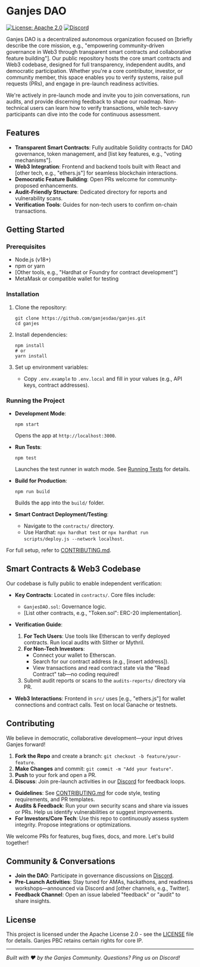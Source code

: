 # Ganjes DAO

[![License: Apache 2.0](https://img.shields.io/badge/License-Apache%202.0-blue.svg)](https://opensource.org/licenses/Apache-2.0) [![Discord](https://img.shields.io/discord/1234567890?logo=discord)](https://discord.com/invite/Q3tg4uqBYW)

Ganjes DAO is a decentralized autonomous organization focused on [briefly describe the core mission, e.g., "empowering community-driven governance in Web3 through transparent smart contracts and collaborative feature building"]. Our public repository hosts the core smart contracts and Web3 codebase, designed for full transparency, independent audits, and democratic participation. Whether you're a core contributor, investor, or community member, this space enables you to verify systems, raise pull requests (PRs), and engage in pre-launch readiness activities.

We're actively in pre-launch mode and invite you to join conversations, run audits, and provide discerning feedback to shape our roadmap. Non-technical users can learn how to verify transactions, while tech-savvy participants can dive into the code for continuous assessment.

## Features

- **Transparent Smart Contracts**: Fully auditable Solidity contracts for DAO governance, token management, and [list key features, e.g., "voting mechanisms"].
- **Web3 Integration**: Frontend and backend tools built with React and [other tech, e.g., "ethers.js"] for seamless blockchain interactions.
- **Democratic Feature Building**: Open PRs welcome for community-proposed enhancements.
- **Audit-Friendly Structure**: Dedicated directory for reports and vulnerability scans.
- **Verification Tools**: Guides for non-tech users to confirm on-chain transactions.

## Getting Started

### Prerequisites

- Node.js (v18+)
- npm or yarn
- [Other tools, e.g., "Hardhat or Foundry for contract development"]
- MetaMask or compatible wallet for testing

### Installation

1. Clone the repository:
   ```
   git clone https://github.com/ganjesdao/ganjes.git
   cd ganjes
   ```

2. Install dependencies:
   ```
   npm install
   # or
   yarn install
   ```

3. Set up environment variables:
   - Copy `.env.example` to `.env.local` and fill in your values (e.g., API keys, contract addresses).

### Running the Project

- **Development Mode**:
  ```
  npm start
  ```
  Opens the app at `http://localhost:3000`.

- **Run Tests**:
  ```
  npm test
  ```
  Launches the test runner in watch mode. See [Running Tests](https://facebook.github.io/create-react-app/docs/running-tests) for details.

- **Build for Production**:
  ```
  npm run build
  ```
  Builds the app into the `build/` folder.

- **Smart Contract Deployment/Testing**:
  - Navigate to the `contracts/` directory.
  - Use Hardhat: `npx hardhat test` or `npx hardhat run scripts/deploy.js --network localhost`.

For full setup, refer to [CONTRIBUTING.md](CONTRIBUTING.md).

## Smart Contracts & Web3 Codebase

Our codebase is fully public to enable independent verification:

- **Key Contracts**: Located in `contracts/`. Core files include:
  - `GanjesDAO.sol`: Governance logic.
  - [List other contracts, e.g., "Token.sol": ERC-20 implementation].

- **Verification Guide**:
  1. **For Tech Users**: Use tools like Etherscan to verify deployed contracts. Run local audits with Slither or Mythril.
  2. **For Non-Tech Investors**: 
     - Connect your wallet to Etherscan.
     - Search for our contract address (e.g., [insert address]).
     - View transactions and read contract state via the "Read Contract" tab—no coding required!
  3. Submit audit reports or scans to the `audits-reports/` directory via PR.

- **Web3 Interactions**: Frontend in `src/` uses [e.g., "ethers.js"] for wallet connections and contract calls. Test on local Ganache or testnets.

## Contributing

We believe in democratic, collaborative development—your input drives Ganjes forward!

1. **Fork the Repo** and create a branch: `git checkout -b feature/your-feature`.
2. **Make Changes** and commit: `git commit -m "Add your feature"`.
3. **Push** to your fork and open a PR.
4. **Discuss**: Join pre-launch activities in our [Discord](https://discord.com/invite/Q3tg4uqBYW) for feedback loops.

- **Guidelines**: See [CONTRIBUTING.md](CONTRIBUTING.md) for code style, testing requirements, and PR templates.
- **Audits & Feedback**: Run your own security scans and share via issues or PRs. Help us identify vulnerabilities or suggest improvements.
- **For Investors/Core Tech**: Use this repo to continuously assess system integrity. Propose integrations or optimizations.

We welcome PRs for features, bug fixes, docs, and more. Let's build together!

## Community & Conversations

- **Join the DAO**: Participate in governance discussions on [Discord](https://discord.com/invite/Q3tg4uqBYW).
- **Pre-Launch Activities**: Stay tuned for AMAs, hackathons, and readiness workshops—announced via Discord and [other channels, e.g., Twitter].
- **Feedback Channel**: Open an issue labeled "feedback" or "audit" to share insights.

## License

This project is licensed under the Apache License 2.0 - see the [LICENSE](LICENSE) file for details. Ganjes PBC retains certain rights for core IP.

---

*Built with ❤️ by the Ganjes Community. Questions? Ping us on Discord!*
